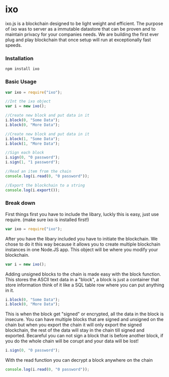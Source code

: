 # ixo
ixo.js is a blockchain designed to be light weight and efficient. The purpose of ixo was to server as a immutable datastore that can be proven and to maintain privacy for your companies needs. We are building the first ever plug and play blockchain that once setup will run at exceptionally fast speeds.

### Installation
```
npm install ixo
```

### Basic Usage
``` javascript
var ixo = require("ixo");

//Int the ixo object
var i = new ixo();

//Create new block and put data in it
i.block(0, "Some Data");
i.block(0, "More Data");

//Create new block and put data in it
i.block(1, "Some Data");
i.block(1, "More Data");

//Sign each block
i.sign(0, "0 password");
i.sign(1, "1 password");

//Read an item from the chain
console.log(i.read(0, "0 password"));

//Export the blockchain to a string
console.log(i.export());
```

### Break down

First things first you have to include the libary, luckly this is easy, just use require. (make sure ixo is installed first!)
``` javascript
var ixo = require("ixo");
```

After you have the libary included you have to initiate the blockchain. We chose to do it this way because it allows you to create multiple blockchain instances in one Node.JS app. This object will be where you modify your blockchain.
``` javascript
var i = new ixo();
```

Adding unsigned blocks to the chain is made easy with the block function. This stores the ASCII text data in a "block", a block is just a container that store information think of it like a SQL table row where you can put anything in it.
``` javascript
i.block(0, "Some Data");
i.block(0, "More Data");
```

This is when the block get "signed" or encrypted, all the data in the block is insecure. You can have multiple blocks that are signed and unsigned on the chain but when you export the chain it will only export the signed blockchain, the rest of the data will stay in the chain till signed and exported. Becareful you can not sign a block that is before another block, if you do the whole chain will be corupt and your data will be lost!
``` javascript
i.sign(0, "0 password");
```

With the read function you can decrypt a block anywhere on the chain 
``` javascript
console.log(i.read(0, "0 password"));
```